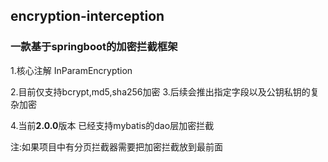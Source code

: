 ## encryption-interception

### 一款基于springboot的加密拦截框架 

1.核心注解 InParamEncryption

2.目前仅支持bcrypt,md5,sha256加密
3.后续会推出指定字段以及公钥私钥的复杂加密

4.当前**2.0.0**版本 已经支持mybatis的dao层加密拦截

注:如果项目中有分页拦截器需要把加密拦截放到最前面
